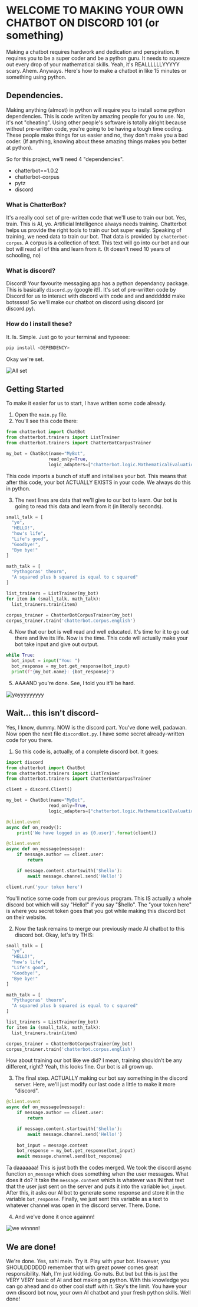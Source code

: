 # WELCOME TO MAKING YOUR OWN CHATBOT ON DISCORD 101 (or something)

Making a chatbot requires hardwork and dedication and perspiration. It requires you to be a super coder and be a python guru. It needs to squeeze out every drop of your mathematical skills. Yeah, it's REALLLLLLYYYYY scary. Ahem. Anyways. Here's how to make a chatbot in like 15 minutes or something using python. 

## Dependencies.

Making anything (almost) in python will require you to install some python dependencies. This is code wriiten by amazing people for you to use. No, it's not "cheating". Using other people's software is totally alright because without pre-written code, you're going to be having a tough time coding. These people make things for us easier and no, they don't make you a bad coder. (If anything, knowing about these amazing things makes you better at python).

So for this project, we'll need 4 "dependencies".
- chatterbot==1.0.2
- chatterbot-corpus
- pytz
- discord

### What is ChatterBox?
It's a really cool set of pre-written code that we'll use to train our bot. Yes, train. This is AI, yo. Artificial Intelligence always needs training. Chatterbot helps us provide the right tools to train our bot super easily. Speaking of training, we need data to train our bot. That data is provided by `chatterbot-corpus`. A corpus is a collection of text. This text will go into our bot and our bot will read all of this and learn from it. (It doesn't need 10 years of schooling, no)

### What is discord?
Discord! Your favourite messaging app has a python dependancy package. This is basically `discord.py` (google it!). It's set of pre-written code by Discord for us to interact with discord with code and and andddddd make botsssss! So we'll make our chatbot on discord using discord (or discord.py).

### How do I install these?
It. Is. Simple. Just go to your terminal and typeeee:
```py
pip install <DEPENDENCY>
```

Okay we're set.

![All set](https://media.giphy.com/media/TwmEnGgxdUT4Y/giphy.gif)

## Getting Started

To make it easier for us to start, I have written some code already. 

1. Open the `main.py` file.
2. You'll see this code there:
```py
from chatterbot import ChatBot
from chatterbot.trainers import ListTrainer
from chatterbot.trainers import ChatterBotCorpusTrainer

my_bot = ChatBot(name="MyBot", 
                read_only=True,
                logic_adapters=["chatterbot.logic.MathematicalEvaluation", "chatterbot.logic.BestMatch"])
```
   This code imports a bunch of stuff and initalises your bot. This means that after this code, your bot ACTUALLY EXISTS in your code. We always do this in python.

3. The next lines are data that we'll give to our bot to learn. Our bot is going to read this data and learn from it (in literally seconds).
```py
small_talk = [
  "yo",
  "HELLO!",
  "how's life",
  "Life's good",
  "Goodbye!",
  "Bye bye!"
]

math_talk = [
  "Pythagoras' theorm",
  "A squared plus b squared is equal to c squared"
]

list_trainers = ListTrainer(my_bot)
for item in (small_talk, math_talk):
  list_trainers.train(item)

corpus_trainer = ChatterBotCorpusTrainer(my_bot)
corpus_trainer.train('chatterbot.corpus.english')
```
4. Now that our bot is well read and well educated. It's time for it to go out there and live its life. Now is the time. This code will actually make your bot take input and give out output.
```py
while True:
  bot_input = input("You: ")
  bot_response = my_bot.get_response(bot_input)
  print(f"{my_bot.name}: {bot_response}")
```
5. AAAAND you're done. See, I told you it'll be hard.

![yayyyyyyyyy](https://media.giphy.com/media/jd6TVgsph6w7e/giphy.gif)


## Wait... this isn't discord-

Yes, I know, dummy. NOW is the discord part. You've done well, padawan. Now open the next file `discordBot.py`. I have some secret already-written code for you there.

1. So this code is, actually, of a complete discord bot. It goes:
```py
import discord
from chatterbot import ChatBot
from chatterbot.trainers import ListTrainer
from chatterbot.trainers import ChatterBotCorpusTrainer

client = discord.Client()

my_bot = ChatBot(name="MyBot", 
                read_only=True,
                logic_adapters=["chatterbot.logic.MathematicalEvaluation", "chatterbot.logic.BestMatch"])

@client.event
async def on_ready():
    print('We have logged in as {0.user}'.format(client))

@client.event
async def on_message(message):
    if message.author == client.user:
        return

    if message.content.startswith('$hello'):
        await message.channel.send('Hello!')

client.run('your token here')
```

   You'll notice some code from our previous program. This IS actually a whole discord bot which will say "Hello!" if you say "$hello". The "your token here" is where you secret token goes that you got while making this discord bot on their website.
   
2. Now the task remains to merge our previously made AI chatbot to this discord bot. Okay, let's try THIS:
```py
small_talk = [
  "yo",
  "HELLO!",
  "how's life",
  "Life's good",
  "Goodbye!",
  "Bye bye!"
]

math_talk = [
  "Pythagoras' theorm",
  "A squared plus b squared is equal to c squared"
]

list_trainers = ListTrainer(my_bot)
for item in (small_talk, math_talk):
  list_trainers.train(item)

corpus_trainer = ChatterBotCorpusTrainer(my_bot)
corpus_trainer.train('chatterbot.corpus.english')
```
   How about training our bot like we did? I mean, training shouldn't be any different, right? Yeah, this looks fine. Our bot is all grown up.

3. The final step. ACTUALLY making our bot say something in the discord server. Here, we'll just modify our last code a little to make it more "discord".
```py
@client.event
async def on_message(message):
    if message.author == client.user:
        return

    if message.content.startswith('$hello'):
        await message.channel.send('Hello!')
     
    bot_input = message.content
    bot_response = my_bot.get_response(bot_input)
    await message.channel.send(bot_response)

```
   Ta daaaaaaa! This is just both the codes merged. We took the discord async function `on_message` which does something when the user messages. What does it do? It take the `message.content` which is whatever was IN that text that the user just sent on the server and puts it into the variable `bot_input`. After this, it asks our AI bot to generate some response and store it in the variable `bot_response`. Finally, we just sent this variable as a text to whatever channel was open in the discord server. There. Done.

4. And we've done it once againnn!

![we winnnn!](https://media.giphy.com/media/3o7ZeTmU77UlPyeR2w/giphy.gif)

## We are done!

We're done. Yes, sahi mein. Try it. Play with your bot. However, you SHOULDDDDDD remember that with great power comes great responsibility. Nah, I'm just kidding. Go nuts. But but but this is just the VERY VERY basic of AI and bot making on python. With this knowledge you can go ahead and do other cool stuff with it. Sky's the limit. You have your own discord bot now, your own AI chatbot and your fresh python skills. Well done!
